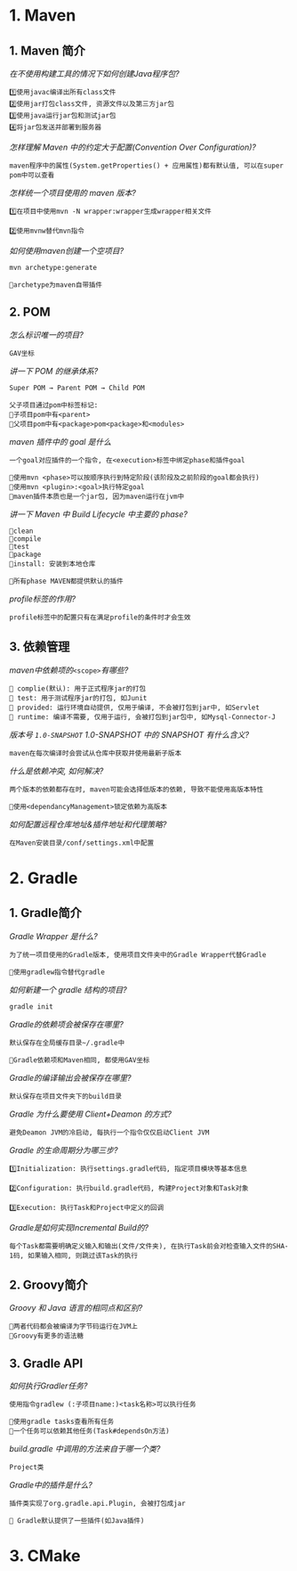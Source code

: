 # 1. Maven

## 1. Maven 简介

_在不使用构建工具的情况下如何创建Java程序包?_

```
1️⃣使用javac编译出所有class文件
2️⃣使用jar打包class文件, 资源文件以及第三方jar包
3️⃣使用java运行jar包和测试jar包
4️⃣将jar包发送并部署到服务器
```

_怎样理解 Maven 中的约定大于配置(Convention Over Configuration)?_

```
maven程序中的属性(System.getProperties() + 应用属性)都有默认值, 可以在super pom中可以查看
```

_怎样统一个项目使用的 maven 版本?_

```
1️⃣在项目中使用mvn -N wrapper:wrapper生成wrapper相关文件

2️⃣使用mvnw替代mvn指令
```

_如何使用maven创建一个空项目?_

```
mvn archetype:generate

🌙archetype为maven自带插件
```

## 2. POM

_怎么标识唯一的项目?_
```
GAV坐标
```

_讲一下 POM 的继承体系?_

```
Super POM → Parent POM → Child POM

父子项目通过pom中标签标记:
🌙子项目pom中有<parent>
🌙父项目pom中有<package>pom<package>和<modules>
```

_maven 插件中的 goal 是什么_

```
一个goal对应插件的一个指令, 在<execution>标签中绑定phase和插件goal

🌙使用mvn <phase>可以按顺序执行到特定阶段(该阶段及之前阶段的goal都会执行)
🌙使用mvn <plugin>:<goal>执行特定goal
🌙maven插件本质也是一个jar包, 因为maven运行在jvm中
```

_讲一下 Maven 中 Build Lifecycle 中主要的 phase?_

```
🌟clean
🌟compile
🌟test
🌟package
🌟install: 安装到本地仓库

🌙所有phase MAVEN都提供默认的插件
```

_profile标签的作用?_

```
profile标签中的配置只有在满足profile的条件时才会生效
```

## 3. 依赖管理

_maven中依赖项的_`<scope>`_有哪些?_

```
🌟 complie(默认): 用于正式程序jar的打包
🌟 test: 用于测试程序jar的打包, 如Junit
🌟 provided: 运行环境自动提供, 仅用于编译, 不会被打包到jar中, 如Servlet
🌟 runtime: 编译不需要, 仅用于运行, 会被打包到jar包中, 如Mysql-Connector-J
```

_版本号_ _`1.0-SNAPSHOT`_ _1.0-SNAPSHOT_ _中的 SNAPSHOT 有什么含义?_

```
maven在每次编译时会尝试从仓库中获取并使用最新子版本
```

_什么是依赖冲突, 如何解决?_

```
两个版本的依赖都存在时, maven可能会选择低版本的依赖, 导致不能使用高版本特性

🌙使用<dependancyManagement>锁定依赖为高版本
```

_如何配置远程仓库地址&插件地址和代理策略?_

```
在Maven安装目录/conf/settings.xml中配置
```

# 2. Gradle

## 1. Gradle简介

_Gradle Wrapper 是什么?_

```
为了统一项目使用的Gradle版本, 使用项目文件夹中的Gradle Wrapper代替Gradle

🌙使用gradlew指令替代gradle
```

_如何新建一个 gradle 结构的项目?_

```
gradle init
```

_Gradle的依赖项会被保存在哪里?_

```
默认保存在全局缓存目录~/.gradle中

🌙Gradle依赖项和Maven相同, 都使用GAV坐标
```

_Gradle的编译输出会被保存在哪里?_
```
默认保存在项目文件夹下的build目录
```

_Gradle 为什么要使用 Client+Deamon 的方式?_

```
避免Deamon JVM的冷启动, 每执行一个指令仅仅启动Client JVM
```

_Gradle 的生命周期分为哪三步?_

```
1️⃣Initialization: 执行settings.gradle代码, 指定项目模块等基本信息

2️⃣Configuration: 执行build.gradle代码, 构建Project对象和Task对象

3️⃣Execution: 执行Task和Project中定义的回调
```

_Gradle是如何实现Incremental Build的?_
```
每个Task都需要明确定义输入和输出(文件/文件夹), 在执行Task前会对检查输入文件的SHA-1码, 如果输入相同, 则跳过该Task的执行
```


## 2. Groovy简介

_Groovy 和 Java 语言的相同点和区别?_

```
🌟两者代码都会被编译为字节码运行在JVM上
🌟Groovy有更多的语法糖
```


## 3. Gradle API

_如何执行Gradler任务?_

```
使用指令gradlew (:子项目name:)<task名称>可以执行任务

🌙使用gradle tasks查看所有任务
🌙一个任务可以依赖其他任务(Task#dependsOn方法)
```

_build.gradle 中调用的方法来自于哪一个类?_

```
Project类
```

_Gradle中的插件是什么?_

```
插件类实现了org.gradle.api.Plugin, 会被打包成jar

🌙 Gradle默认提供了一些插件(如Java插件)
```

# 3. CMake
